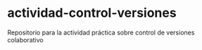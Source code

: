 # actividad-control-versiones
Repositorio para la actividad práctica sobre control de versiones colaborativo
